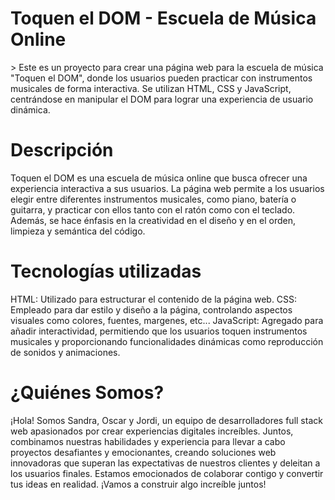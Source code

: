<h1>Toquen el DOM - Escuela de Música Online</h1>>
Este es un proyecto para crear una página web para la escuela de música "Toquen el DOM", donde los usuarios pueden practicar con instrumentos musicales de forma interactiva. Se utilizan HTML, CSS y JavaScript, centrándose en manipular el DOM para lograr una experiencia de usuario dinámica.
<h1>Descripción</h1>
Toquen el DOM es una escuela de música online que busca ofrecer una experiencia interactiva a sus usuarios. La página web permite a los usuarios elegir entre diferentes instrumentos musicales, como piano, batería o guitarra, y practicar con ellos tanto con el ratón como con el teclado. Además, se hace énfasis en la creatividad en el diseño y en el orden, limpieza y semántica del código.
<h1>Tecnologías utilizadas</h1>
HTML: Utilizado para estructurar el contenido de la página web.
CSS: Empleado para dar estilo y diseño a la página, controlando aspectos visuales como colores, fuentes, margenes, etc...
JavaScript: Agregado para añadir interactividad, permitiendo que los usuarios toquen instrumentos musicales y proporcionando funcionalidades dinámicas como reproducción de sonidos y animaciones.

<h1>¿Quiénes Somos?</h1>
¡Hola! Somos Sandra, Oscar y Jordi, un equipo de desarrolladores full stack web apasionados por crear experiencias digitales increíbles.
Juntos, combinamos nuestras habilidades y experiencia para llevar a cabo proyectos desafiantes y emocionantes, creando soluciones web innovadoras que superan las expectativas de nuestros clientes y deleitan a los usuarios finales. Estamos emocionados de colaborar contigo y convertir tus ideas en realidad. ¡Vamos a construir algo increíble juntos!

